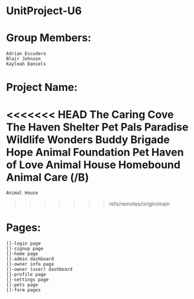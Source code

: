 # UnitProject-U6

# Group Members:
    Adrian Escudero
    Blair Johnson
    Kayleah Daniels
    

# Project Name: 
<<<<<<< HEAD
    The Caring Cove
    The Haven Shelter
    Pet Pals Paradise
    Wildlife Wonders
    Buddy Brigade
    Hope Animal Foundation
    Pet Haven of Love 
    Animal House
    Homebound Animal Care (/B)
=======
    Animal House
>>>>>>> refs/remotes/origin/main

# Pages:
    []-login page
    []-signup page
    []-home page
    []-admin dashboard
    []-owner info page
    []-owner (user) dashboard
    []-profile page
    []-settings page
    []-pets page
    []-form pages


    